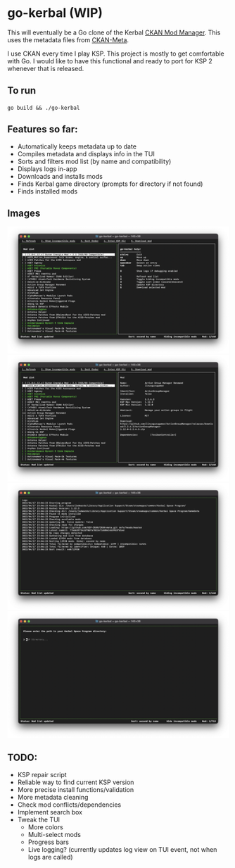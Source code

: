 # go-kerbal (WIP)
 
This will eventually be a Go clone of the Kerbal [CKAN Mod Manager](https://github.com/KSP-CKAN/CKAN). This uses the metadata files from [CKAN-Meta](https://github.com/KSP-CKAN/CKAN-meta).

I use CKAN every time I play KSP. This project is mostly to get comfortable with Go. I would like to have this functional and ready to port for KSP 2 whenever that is released.

## To run
```
go build && ./go-kerbal
```
## Features so far:
 * Automatically keeps metadata up to date
 * Compiles metadata and displays info in the TUI
 * Sorts and filters mod list (by name and compatibility)
 * Displays logs in-app
 * Downloads and installs mods
 * Finds Kerbal game directory (prompts for directory if not found)
 * Finds installed mods

## Images
![Main View](https://github.com/jedwards1230/go-kerbal/blob/main/screenshots/main.png?raw=true)
![Mod Selected](https://github.com/jedwards1230/go-kerbal/blob/main/screenshots/modInfo.png?raw=true)
![Log View](https://github.com/jedwards1230/go-kerbal/blob/main/screenshots/logs.png?raw=true)
![Input Directory View](https://github.com/jedwards1230/go-kerbal/blob/main/screenshots/inputDir.png?raw=true)

## TODO:
 * KSP repair script
 * Reliable way to find current KSP version
 * More precise install functions/validation
 * More metadata cleaning
 * Check mod conflicts/dependencies 
 * Implement search box
 * Tweak the TUI
   * More colors
   * Multi-select mods
   * Progress bars
   * Live logging? (currently updates log view on TUI event, not when logs are called)
